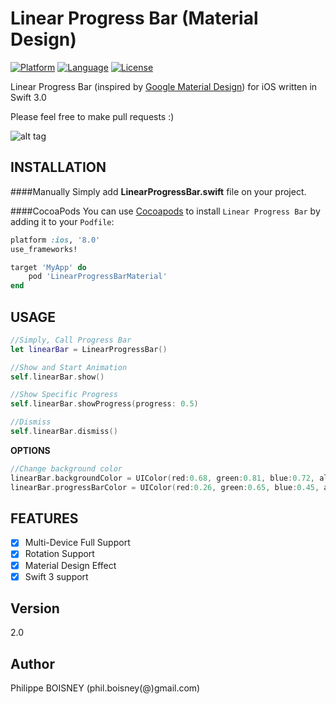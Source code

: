 # Linear Progress Bar (Material Design)

[![Platform](http://img.shields.io/badge/platform-ios-blue.svg?style=flat)](https://developer.apple.com/iphone/index.action)
[![Language](http://img.shields.io/badge/language-swift-brightgreen.svg?style=flat)](https://developer.apple.com/swift)
[![License](http://img.shields.io/badge/license-MIT-lightgrey.svg?style=flat)](http://mit-license.org)

Linear Progress Bar (inspired by [Google Material Design](https://www.google.com/design/spec/components/progress-activity.html#progress-activity-types-of-indicators#)) for iOS written in Swift 3.0

Please feel free to make pull requests :)

![alt tag](https://github.com/PhilippeBoisney/LinearProgressBar/raw/master/demo.gif)

## INSTALLATION
####Manually
Simply add **LinearProgressBar.swift** file on your project.

####CocoaPods
You can use [Cocoapods](http://cocoapods.org/) to install `Linear Progress Bar` by adding it to your `Podfile`:
```ruby
platform :ios, '8.0'
use_frameworks!

target 'MyApp' do
	pod 'LinearProgressBarMaterial'
end
```
## USAGE
```swift
//Simply, Call Progress Bar
let linearBar = LinearProgressBar()

//Show and Start Animation
self.linearBar.show()

//Show Specific Progress
self.linearBar.showProgress(progress: 0.5)

//Dismiss
self.linearBar.dismiss()
```
**OPTIONS**
```swift
//Change background color
linearBar.backgroundColor = UIColor(red:0.68, green:0.81, blue:0.72, alpha:1.0)
linearBar.progressBarColor = UIColor(red:0.26, green:0.65, blue:0.45, alpha:1.0)
```

## FEATURES

- [x] Multi-Device Full Support
- [x] Rotation Support
- [x] Material Design Effect
- [x] Swift 3 support

## Version
2.0


## Author

Philippe BOISNEY (phil.boisney(@)gmail.com)

